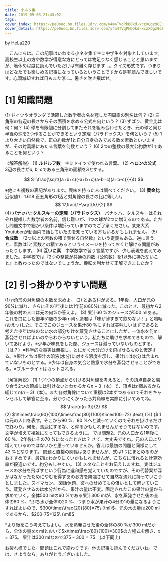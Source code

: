 ```yaml
---
title: 小ネタ集
date: 2019-09-03 21:43:02
tags:
cover_index: https://pe0ooq.bn.files.1drv.com/y4m4TVqPkDOkd-xczXQgz9GEmY745WVEWsrEckPKJPean61jWg8BKKQpf5v4cbdD--9wVP98D0szTkPKg_N-PWKYC-QF5ntAHCa-N3nGpKaET8DudZkU0pbPA6LRBcirOmHirOZ3gfwAEKqg0mjxWS5EYH_DL-qrTQ-u8qSkL8XieGmIZnEIm-z-14MbW3ilcb7_BYnynfIThHzSQZYtzBWPg?width=660&height=254&cropmode=none
cover_detail: https://pe0ooq.bn.files.1drv.com/y4m4TVqPkDOkd-xczXQgz9GEmY745WVEWsrEckPKJPean61jWg8BKKQpf5v4cbdD--9wVP98D0szTkPKg_N-PWKYC-QF5ntAHCa-N3nGpKaET8DudZkU0pbPA6LRBcirOmHirOZ3gfwAEKqg0mjxWS5EYH_DL-qrTQ-u8qSkL8XieGmIZnEIm-z-14MbW3ilcb7_BYnynfIThHzSQZYtzBWPg?width=1300&height=500&cropmode=none
---
```

$\newcommand{\ml}{\mathrm{ml}}$
by HeLa220

　こんにちは。この記事はいわゆる小ネタ集で主に中学生を対象としています。高校生以上の方や数学が得意な方にとっては物足りなく感じることと思いますが、箸休め程度に読んでいただけば有難く存じます…。クイズ形式です。つまりはどなたでも楽しめる記事になっているということですから是非読んでほしいです。心頭滅却すれば日もまた涼し。暑さを吹き飛ばせ。

# [1] 知識問題

(1) ドイツやオランダで活躍した数学者の名を冠した円周率の別名は何？
(2) 三角形の各辺の長さからその面積を求める公式を何という？
(3) ずばり、黄金比は何：何？
(4) 球を有限個に分割してまたそれを組み合わせたとき、元の球と同じ半径の球を2つ作ることができるという定理（パラドックス）を何という？
(5) 1より大きい自然数で、正の約数が1と自分自身のみである数を素数といいますが、その対義語にあたる言葉を何数という？
(6) 2つの整数の最大公約数が1であることを何という？

〈解答解説〉
(1) **ルドルフ数**　主にドイツで使われる言葉。
(2) **ヘロンの公式**　$3$辺の長さが$a,\ b,\ c$である三角形の面積を$S$とする。

$$
S=\frac{\sqrt{(a+b+c)(-a+b+c)(a-b+c)(a+b-c)}}{4}
$$

※他にも複数の表記があります。興味を持った人は調べてください。
(3) **黄金比**　近似値$1:1.618$ 正五角形の1辺と対角線の長さの比に等しい。
$$
1:\frac{1+\sqrt{5}}{2}
$$
(4) **バナッハ=タルスキーの定理（パラドックス）**　バナッハ、タルスキーはそれぞれ提唱した数学者の名前。信じ難いが、1つの球が2つに増えるのである。ただし問題文中で細かい条件は端折っていますのでご了承ください。某東大系Youtuberが動画内で話していたのを知っている方もいるかもしれません。
(5) **合成数**　『2つ以上の素数の積で表せる自然数』という定義もある。逆に言うと、素数は1と素数との積であるというイメージを持っておくと解ける問題があったりします。
(6) **互いに素**　中学数学で習う言葉ですが、少し表現を変えてみました。中学校では『2つの整数が共通の約数（公約数）を1以外に持たないこと』と教わったのではないでしょうか。機転を利かせて正解できましたか？

# [2] 引っ掛かりやすい問題
(1) $n$角形の対角線の本数を求めよ。
(2) とある村がある。1年後、人口が元の90%に減り、さらにその1年後には1年前の80%に減った。このとき、最初から2年後の村の人口は元の何%か答えよ。
(3) 果汁60 %のジュースが500 mlある。これを口にした御年51歳の少年ｍ岡ｓ造君は「味が薄すぎて飲めない！」と嗚咽(おえつ)した。そこでこのジュースを果汁80 %にすれば美味しいはずであると考えた少年は味のない水の部分だけを蒸発させることにしたが、一体水を何ml蒸発させればよいのやらわからないという。私たちに助けを求めてきたので、解いてあげよう。※少年が味見をした際、ジュースは減っていないものとする。（は？）※科学的な事実は無視し、とにかく水分だけを飛ばせるものと仮定する。※果汁$x$ %は果汁の溶液(水分)に対する濃度を示し、果汁には水分は含まれていないものとする。※少年は自身の気合と熱意で水分を蒸発させることができる。※ブルーライトはカットされる。

〈解答解説〉
(1) 1つ1つの頂点から引ける対角線を考えると、その頂点自身と隣り合う2つの頂点には引けないとわかるから$n-3$（本）で、頂点は$n$個あるから総じて$n(n-3)$（本）。また各対角線について重複は2本ずつあるのでそれをキャンセルして解答に至る。分かりにくかったら対角線を実際に引いてみてね。
$$
\frac{n(n-3)}{2}
$$
(2) $1\times\frac{90}{100}\times\frac{80}{100}\times100=72\ \text{ (%) }$
1は元の人口を表す。そこから90 %、80 %へと減っていくのでそれを掛けるだけで終わり。何を、馬鹿にするな、と仰るかもしれませんがそうではないのです。文字が増えて複雑になってもできるように。
では問題2。元の人口から1年後に60 %、2年後にその70 %になったときは？
さて、大丈夫ですね。元の人口より増えているのではないかと思っていませんか。答えは最初の問題と同様にして42 %となります。
問題と直接の関係はありませんが、式は1つにまとめるのがおすすめです。最初はわかりにくいかもしれませんが、こちらに慣れると計算効率が段違いです。約分もしやすい。
(3) メタなことをお伝えしますね。実はジュースの水分を飛ばすという行為に違和感を覚えていたのですが、その代替案が浮かばなかったためにやむを得ずあのお方を降臨させて自然な流れに持っていこうとしました。スイマセン。
閑話休題、彼へのせめてもの償いとして解いていこう。蒸発させるのは水分だから、果汁の量は不変。固定されたこの果汁の量から求めていく。全体500 mlの60 %である果汁300 mlが、水を蒸発させた後の全体の80 %、\*即ち水が全体の20 %、つまり水が果汁の4分の1の量になるようにすればよいので、$300\times\frac{20}{80}=75\ (\ml)$。元の水の量は200 mlであるから、$200-75=125\ (\ml)$

\*より後をこう考えてもよい。
水を蒸発させた後の全体の80 %が300 mlだから、全体の量を$x$ mlとおいて$x\times\frac{80}{100}=300$の方程式を解き、$x=375$。
果汁は300 mlなので$375-300=75$　(以下同上)

お疲れ様でした。問題はこれで終わりです。他の記事も読んでくださいね。では、さようなら。ありがとうございました。
